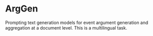 # ArgGen
Prompting text generation models for event argument generation and aggregation at a document level. This is a multilingual task.

